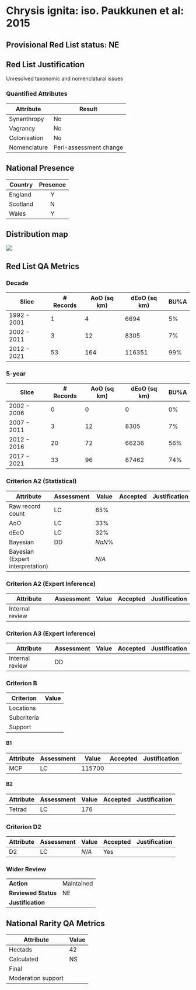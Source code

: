 # Chrysis ignita: iso. Paukkunen et al: 2015

## Provisional Red List status: NE

## Red List Justification
Unresolved taxonomic and nomenclatural issues
### Quantified Attributes
|Attribute|Result|
|---|---|
|Synanthropy|No|
|Vagrancy|No|
|Colonisation|No|
|Nomenclature|Peri-assessment change|




## National Presence
|Country|Presence
|---|:-:|
|England|Y|
|Scotland|N|
|Wales|Y|


## Distribution map
![](../map/179.svg)

## Red List QA Metrics
### Decade
| Slice | # Records | AoO (sq km) | dEoO (sq km) |BU%A |
|---|---|---|---|---|
|1992 - 2001|1|4|6694|5%|
|2002 - 2011|3|12|8305|7%|
|2012 - 2021|53|164|116351|99%|
### 5-year
| Slice | # Records | AoO (sq km) | dEoO (sq km) |BU%A |
|---|---|---|---|---|
|2002 - 2006|0|0|0|0%|
|2007 - 2011|3|12|8305|7%|
|2012 - 2016|20|72|66236|56%|
|2017 - 2021|33|96|87462|74%|
### Criterion A2 (Statistical)
|Attribute|Assessment|Value|Accepted|Justification
|---|---|---|---|---|
|Raw record count|LC|65%|||
|AoO|LC|33%|||
|dEoO|LC|32%|||
|Bayesian|DD|*NaN*%|||
|Bayesian (Expert interpretation)||*N/A*|||
### Criterion A2 (Expert Inference)
|Attribute|Assessment|Value|Accepted|Justification
|---|---|---|---|---|
|Internal review|||||
### Criterion A3 (Expert Inference)
|Attribute|Assessment|Value|Accepted|Justification
|---|---|---|---|---|
|Internal review|DD||||
### Criterion B
|Criterion| Value|
|---|---|
|Locations||
|Subcriteria||
|Support||
#### B1
|Attribute|Assessment|Value|Accepted|Justification
|---|---|---|---|---|
|MCP|LC|115700|||
#### B2
|Attribute|Assessment|Value|Accepted|Justification
|---|---|---|---|---|
|Tetrad|LC|176|||
### Criterion D2
|Attribute|Assessment|Value|Accepted|Justification
|---|---|---|---|---|
|D2|LC|*N/A*|Yes||
### Wider Review
|  |  |
|---|---|
|**Action**|Maintained|
|**Reviewed Status**|NE|
|**Justification**||


## National Rarity QA Metrics
|Attribute|Value|
|---|---|
|Hectads|42|
|Calculated|NS|
|Final||
|Moderation support||



